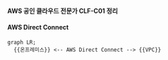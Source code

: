 #### AWS 공인 클라우드 전문가 CLF-C01 정리

#### AWS Direct Connect

```mermaid
graph LR;
  {{온프레미스}} <-- AWS Direct Connect --> {{VPC}}
```

